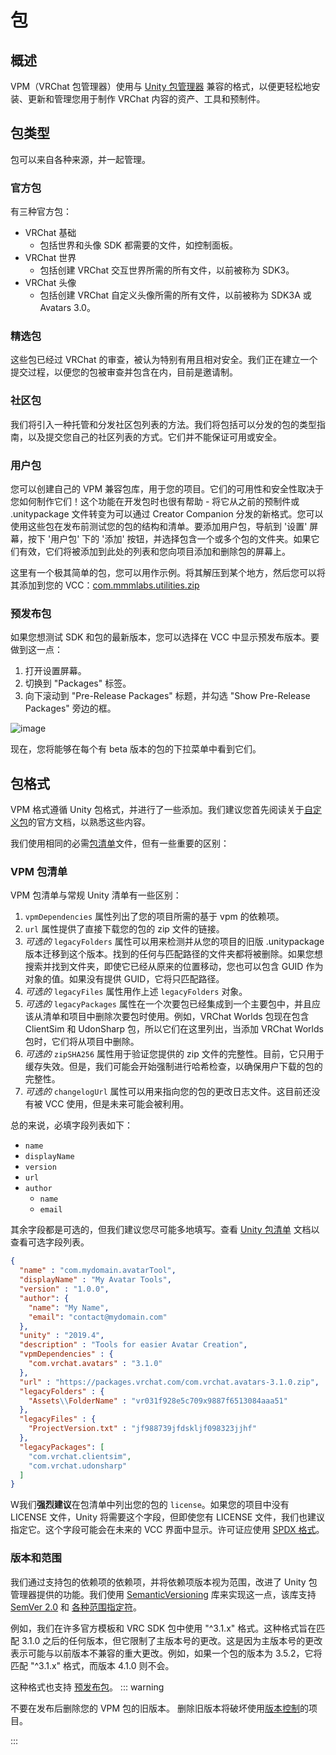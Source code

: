 # 包

## 概述
VPM（VRChat 包管理器）使用与 [Unity 包管理器](https://docs.unity3d.com/2019.4/Documentation/Manual/Packages.html) 兼容的格式，以便更轻松地安装、更新和管理您用于制作 VRChat 内容的资产、工具和预制件。

## 包类型
包可以来自各种来源，并一起管理。
### 官方包
有三种官方包：
* VRChat 基础
  * 包括世界和头像 SDK 都需要的文件，如控制面板。
* VRChat 世界
  * 包括创建 VRChat 交互世界所需的所有文件，以前被称为 SDK3。
* VRChat 头像
  * 包括创建 VRChat 自定义头像所需的所有文件，以前被称为 SDK3A 或 Avatars 3.0。

### 精选包
这些包已经过 VRChat 的审查，被认为特别有用且相对安全。我们正在建立一个提交过程，以便您的包被审查并包含在内，目前是邀请制。

### 社区包
我们将引入一种托管和分发社区包列表的方法。我们将包括可以分发的包的类型指南，以及提交您自己的社区列表的方式。它们并不能保证可用或安全。

### 用户包
您可以创建自己的 VPM 兼容包库，用于您的项目。它们的可用性和安全性取决于您如何制作它们！这个功能在开发包时也很有帮助 - 将它从之前的预制件或 .unitypackage 文件转变为可以通过 Creator Companion 分发的新格式。您可以使用这些包在发布前测试您的包的结构和清单。要添加用户包，导航到 '设置' 屏幕，按下 '用户包' 下的 '添加' 按钮，并选择包含一个或多个包的文件夹。如果它们有效，它们将被添加到此处的列表和您向项目添加和删除包的屏幕上。

这里有一个极其简单的包，您可以用作示例。将其解压到某个地方，然后您可以将其添加到您的 VCC：[com.mmmlabs.utilities.zip](https://github.com/vrchat/packages/releases/download/3.0.3/com.mmmlabs.utilities.zip)

### 预发布包
如果您想测试 SDK 和包的最新版本，您可以选择在 VCC 中显示预发布版本。要做到这一点：
1. 打开设置屏幕。
2. 切换到 "Packages" 标签。
3. 向下滚动到 "Pre-Release Packages" 标题，并勾选 "Show Pre-Release Packages" 旁边的框。

![image](https://user-images.githubusercontent.com/737888/234437096-5c3013e9-c957-40ff-aba4-86cf3839750b.png)

现在，您将能够在每个有 beta 版本的包的下拉菜单中看到它们。

## 包格式
VPM 格式遵循 Unity 包格式，并进行了一些添加。我们建议您首先阅读关于[自定义包](https://docs.unity3d.com/2019.4/Documentation/Manual/CustomPackages.html)的官方文档，以熟悉这些内容。

我们使用相同的必需[包清单](https://docs.unity3d.com/2019.4/Documentation/Manual/upm-manifestPkg.html)文件，但有一些重要的区别：

### VPM 包清单
VPM 包清单与常规 Unity 清单有一些区别：

1. `vpmDependencies` 属性列出了您的项目所需的基于 vpm 的依赖项。
2. `url` 属性提供了直接下载您的包的 zip 文件的链接。
3. _可选的_ `legacyFolders` 属性可以用来检测并从您的项目的旧版 .unitypackage 版本迁移到这个版本。找到的任何与匹配路径的文件夹都将被删除。如果您想搜索并找到文件夹，即使它已经从原来的位置移动，您也可以包含 GUID 作为对象的值。如果没有提供 GUID，它将只匹配路径。
4. _可选的_ `legacyFiles` 属性用作上述 `legacyFolders` 对象。
5. _可选的_ `legacyPackages` 属性在一个次要包已经集成到一个主要包中，并且应该从清单和项目中删除次要包时使用。例如，VRChat Worlds 包现在包含 ClientSim 和 UdonSharp 包，所以它们在这里列出，当添加 VRChat Worlds 包时，它们将从项目中删除。
6. _可选的_ `zipSHA256` 属性用于验证您提供的 zip 文件的完整性。目前，它只用于缓存失效。但是，我们可能会开始强制进行哈希检查，以确保用户下载的包的完整性。
7. _可选的_ `changelogUrl` 属性可以用来指向您的包的更改日志文件。这目前还没有被 VCC 使用，但是未来可能会被利用。

总的来说，必填字段列表如下：

- `name`
- `displayName`
- `version`
- `url`
- `author`
  - `name`
  - `email`

其余字段都是可选的，但我们建议您尽可能多地填写。查看 [Unity 包清单](https://docs.unity3d.com/2019.4/Documentation/Manual/upm-manifestPkg.html) 文档以查看可选字段列表。

```json
{
  "name" : "com.mydomain.avatarTool",
  "displayName" : "My Avatar Tools",
  "version" : "1.0.0",
  "author": {
    "name": "My Name",
    "email": "contact@mydomain.com"
  },
  "unity" : "2019.4",
  "description" : "Tools for easier Avatar Creation",
  "vpmDependencies" : {
    "com.vrchat.avatars" : "3.1.0"
  },
  "url" : "https://packages.vrchat.com/com.vrchat.avatars-3.1.0.zip",
  "legacyFolders" : {
    "Assets\\FolderName" : "vr031f928e5c709x9887f6513084aaa51"
  },
  "legacyFiles" : {
    "ProjectVersion.txt" : "jf988739jfdskljf098323jjhf"
  },
  "legacyPackages": [
    "com.vrchat.clientsim",
    "com.vrchat.udonsharp"
  ]
}
```

W我们**强烈建议**在包清单中列出您的包的 `license`。如果您的项目中没有 LICENSE 文件，Unity 将需要这个字段，但即使您有 LICENSE 文件，我们也建议指定它。这个字段可能会在未来的 VCC 界面中显示。许可证应使用 [SPDX 格式](https://spdx.org/licenses/)。

### 版本和范围
我们通过支持包的依赖项的依赖项，并将依赖项版本视为范围，改进了 Unity 包管理器提供的功能。我们使用 [SemanticVersioning](https://github.com/adamreeve/semver.net) 库来实现这一点，该库支持 [SemVer 2.0](https://semver.org/) 和 [各种范围指定符](https://github.com/adamreeve/semver.net#ranges)。

例如，我们在许多官方模板和 VRC SDK 包中使用 "^3.1.x" 格式。这种格式旨在匹配 3.1.0 之后的任何版本，但它限制了主版本号的更改。这是因为主版本号的更改表示可能与以前版本不兼容的重大更改。例如，如果一个包的版本为 3.5.2，它将匹配 "^3.1.x" 格式，而版本 4.1.0 则不会。

这种格式也支持 [预发布包](#prerelease-packages)。
::: warning

不要在发布后删除您的 VPM 包的旧版本。
删除旧版本将破坏使用[版本控制](https://vcc.docs.vrchat.com/vpm/source-control)的项目。

:::